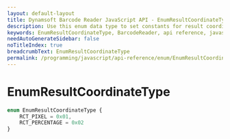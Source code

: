 ```yaml
---
layout: default-layout
title: Dynamsoft Barcode Reader JavaScript API - EnumResultCoordinateType
description: Use this enum data type to set constants for result coordinate type of barcodes in your Dynamsoft Barcode Reader project for JavaScript.
keywords: EnumResultCoordinateType, BarcodeReader, api reference, javascript, js
needAutoGenerateSidebar: false
noTitleIndex: true
breadcrumbText: EnumResultCoordinateType
permalink: /programming/javascript/api-reference/enum/EnumResultCoordinateType.html
---
```



# EnumResultCoordinateType

```ts
enum EnumResultCoordinateType { 
    RCT_PIXEL = 0x01, 
    RCT_PERCENTAGE = 0x02 
}
```
